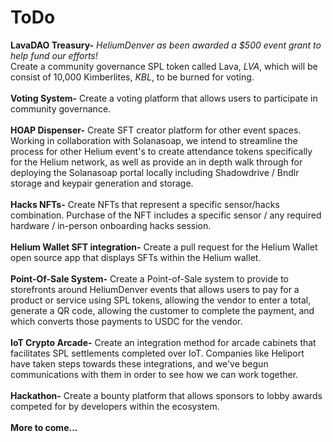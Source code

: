 # ToDo

<b>LavaDAO Treasury-</b><i> HeliumDenver as been awarded a $500 event grant to help fund our efforts!</i><br>Create a community governance SPL token called Lava, <i>LVA</i>, which will be consist of 10,000 Kimberlites, <i>KBL</i>, to be burned for voting. 
<br><br>
<b>Voting System-</b> Create a voting platform that allows users to participate in community governance.
<br><br>
<b>HOAP Dispenser-</b> Create SFT creator platform for other event spaces. Working in collaboration with Solanasoap, we intend to streamline the process for other Helium event's to create attendance tokens specifically for the Helium network, as well as provide an in depth walk through for deploying the Solanasoap portal locally including Shadowdrive / Bndlr storage and keypair generation and storage.
<br><br>
<b>Hacks NFTs-</b> Create NFTs that represent a specific sensor/hacks combination. Purchase of the NFT includes a specific sensor / any required hardware / in-person onboarding hacks session.<br><br>
<b>Helium Wallet SFT integration-</b> Create a pull request for the Helium Wallet open source app that displays SFTs within the Helium wallet.
<br><br>
<b>Point-Of-Sale System-</b> Create a Point-of-Sale system to provide to storefronts around HeliumDenver events that allows users to pay for a product or service using SPL tokens, allowing the vendor to enter a total, generate a QR code, allowing the customer to complete the payment, and which converts those payments to USDC for the vendor. 
<br><br>
<b>IoT Crypto Arcade-</b> Create an integration method for arcade cabinets that facilitates SPL settlements completed over IoT. Companies like Heliport have taken steps towards these integrations, and we've begun communications with them in order to see how we can work together.  
<br>
<b>Hackathon-</b> Create a bounty platform that allows sponsors to lobby awards competed for by developers within the ecosystem.
<br><br>
<b>More to come...</b>
